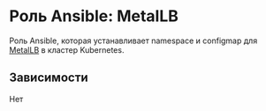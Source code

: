 # Роль Ansible: MetalLB

Роль Ansible, которая устанавливает namespace и configmap для [MetalLB](https://metallb.universe.tf/) в кластер Kubernetes.

## Зависимости

Нет
